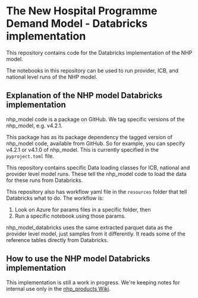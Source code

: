# The New Hospital Programme Demand Model - Databricks implementation

This repository contains code for the Databricks implementation of the NHP model.

The notebooks in this repository can be used to run provider, ICB, and national level runs of the NHP model.

## Explanation of the NHP model Databricks implementation

nhp_model code is a package on GitHub. We tag specific versions of the nhp_model, e.g. v4.2.1.

This package has as its package dependency the tagged version of nhp_model code, available from GitHub.
So for example, you can specify v4.2.1 or v4.1.0 of nhp_model. This is currently specified in the `pyproject.toml` file.

This repository contains specific Data loading classes for ICB, national and provider level model runs.
These tell the nhp_model code to load the data for these runs from Databricks.

This repository also has workflow yaml file in the `resources` folder that tell Databricks what to do.
The workflow is:

1. Look on Azure for params files in a specific folder, then
1. Run a specific notebook using those params.

nhp_model_databricks uses the same extracted parquet data as the provider level model, just samples from it differently.
It reads some of the reference tables directly from Databricks.

## How to use the NHP model Databricks implementation

This implementation is still a work in progress.
We're keeping notes for internal use only in the [nhp_products Wiki](https://github.com/The-Strategy-Unit/nhp_products/wiki/How-to-run-the-ICB-and-national-level-models).
